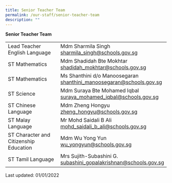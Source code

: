 ```yaml
---
title: Senior Teacher Team
permalink: /our-staff/senior-teacher-team
description: ""
---
```

**Senior Teacher Team**

|  |  |
|---|---|
| Lead Teacher English Language | Mdm Sharmila Singh<br>sharmila_singh@schools.gov.sg |
| ST Mathematics | Mdm Shadidah Bte Mokhtar<br>shadidah_mokhtar@schools.gov.sg |
| ST Mathematics | Ms Shanthini d/o Manoosegaran<br>shanthini_manoosegaran@schools.gov.sg |
| ST Science | Mdm Suraya Bte Mohamed Iqbal<br>suraya_mohamed_iqbal@schools.gov.sg |
| ST Chinese Language | Mdm Zheng Hongyu<br>zheng_hongyu@schools.gov.sg |
| ST Malay Language | Mr Mohd Saidali B Ali<br>mohd_saidali_b_ali@schools.gov.sg |
| ST Character and Citizenship Education | Mdm Wu Yong Yun<br>wu_yongyun@schools.gov.sg |
| ST Tamil Language | Mrs Sujith-Subashini G.<br>subashini_gopalakrishnan@schools.gov.sg |
Last updated: 01/01/2022